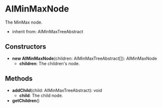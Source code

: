 # AIMinMaxNode

The MinMax node.
- inherit from: AIMinMaxTreeAbstract
## Constructors
* **new AIMinMaxNode**(children: AIMinMaxTreeAbstract[]): AIMinMaxNode   
  * **children**: The children's node.
## Methods
* **addChild**(child: AIMinMaxTreeAbstract): void   
  * **child**: The child node.
* **getChildren**()   
